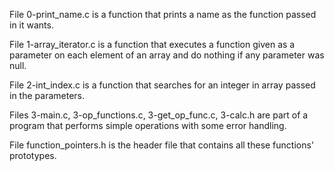 File 0-print_name.c is a function that prints a name as the function passed in it wants.

File 1-array_iterator.c is a function that executes a function given as a parameter on each element of an array and do nothing if any parameter was null.

File 2-int_index.c is a function that searches for an integer in array passed in the parameters.

Files 3-main.c, 3-op_functions.c, 3-get_op_func.c, 3-calc.h are part of a program that performs simple operations with some error handling.

File function_pointers.h is the header file that contains all these functions' prototypes.